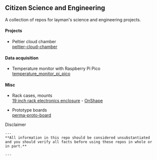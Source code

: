## Citizen Science and Engineering

A collection of repos for layman's science and engineering projects. 


#### Projects
* Peltier cloud chamber  
[peltier-cloud-chamber](https://github.com/citizen-science-and-engineering/peltier-cloud-chamber)



#### Data acquisition
* Temperature monitor with Raspberry Pi Pico  
[temperature_monitor_pi_pico](https://github.com/citizen-science-and-engineering/peltier-cloud-chamber/tree/main/circuit%20diagrams/temperature_monitor_pi_pico)



#### Misc
* Rack cases, mounts  
[19 inch rack electronics enclosure](https://www.thingiverse.com/thing:5279156) - [OnShape](https://cad.onshape.com/documents/e93a9504cdba32e34bdf8ce0/w/e4e856dea948b9477142c6d9/e/eaadac42e2a10b92fd73b7a5?renderMode=0&uiState=622907faa26d1a3329423b69)

* Prototype boards  
[perma-proto-board](https://github.com/citizen-science-and-engineering/perma-proto-board)






Disclaimer
```
---
**All information in this repo should be considered unsubstantiated and you should verify all facts before using these repos in whole or in part.**

---
```
